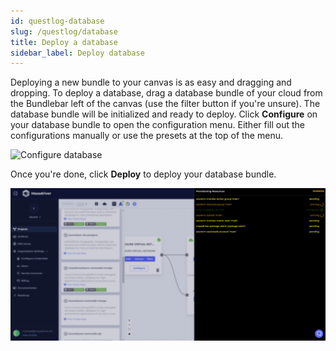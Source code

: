 ```yaml
---
id: questlog-database
slug: /questlog/database
title: Deploy a database
sidebar_label: Deploy database
---
```


Deploying a new bundle to your canvas is as easy and dragging and dropping. To deploy a database, drag a database bundle of your cloud from the Bundlebar left of the canvas (use the filter button if you're unsure). The database bundle will be initialized and ready to deploy. Click **Configure** on your database bundle to open the configuration menu. Either fill out the configurations manually or use the presets at the top of the menu.

![Configure database](./database.gif)

Once you're done, click **Deploy** to deploy your database bundle.

![Deploy database](./dbdeploy.gif)
